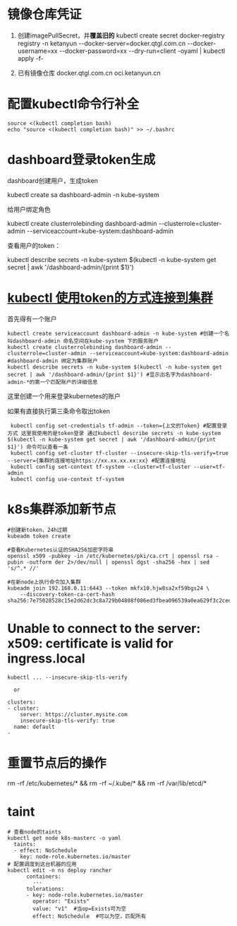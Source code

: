 # 镜像仓库凭证
1. 创建imagePullSecret，并**覆盖旧的**
kubectl create secret docker-registry registry -n ketanyun --docker-server=docker.qtgl.com.cn --docker-username=xx --docker-password=xx --dry-run=client -oyaml | kubectl apply -f-

2. 已有镜像仓库
docker.qtgl.com.cn 
oci.ketanyun.cn



# 配置kubectl命令行补全

```
source <(kubectl completion bash)
echo "source <(kubectl completion bash)" >> ~/.bashrc
```


# dashboard登录token生成
dashboard创建用户，生成token

kubectl create sa dashboard-admin -n kube-system

给用户绑定角色

kubectl create clusterrolebinding dashboard-admin --clusterrole=cluster-admin --serviceaccount=kube-system:dashboard-admin

查看用户的token：

kubectl describe secrets -n kube-system $(kubectl -n kube-system get secret | awk '/dashboard-admin/{print $1}')







# [kubectl 使用token的方式连接到集群](https://www.cnblogs.com/AnAng/p/12056963.html)

首先得有一个账户

```
kubectl create serviceaccount dashboard-admin -n kube-system #创建一个名叫dashboard-admin 命名空间在kube-system 下的服务账户
kubectl create clusterrolebinding dashboard-admin --clusterrole=cluster-admin --serviceaccount=kube-system:dashboard-admin #dashboard-admin 绑定为集群账户
kubectl describe secrets -n kube-system $(kubectl -n kube-system get secret | awk '/dashboard-admin/{print $1}') #显示出名字为dashboard-admin-*的第一个匹配账户的详细信息
```

这里创建一个用来登录kubernetes的账户 

如果有直接执行第三条命令取出token

```
 kubectl config set-credentials tf-admin --token={上文的Token} #配置登录方式 这里我使用的是token登录 通过kubectl describe secrets -n kube-system $(kubectl -n kube-system get secret | awk '/dashboard-admin/{print $1}') 命令可以查看一条
 kubectl config set-cluster tf-cluster --insecure-skip-tls-verify=true --server={集群的连接地址https://xx.xx.xx.xx:xx} #配置连接地址
 kubectl config set-context tf-system --cluster=tf-cluster --user=tf-admin 
 kubectl config use-context tf-system  
```





# k8s集群添加新节点

```shell
#创建新token，24h过期
kubeadm token create

#查看Kubernetes认证的SHA256加密字符串
openssl x509 -pubkey -in /etc/kubernetes/pki/ca.crt | openssl rsa -pubin -outform der 2>/dev/null | openssl dgst -sha256 -hex | sed 's/^.* //'

#在新node上执行命令加入集群
kubeadm join 192.168.0.11:6443 --token mkfx10.hjw8sa2xf59bgs24 \
    --discovery-token-ca-cert-hash sha256:7e75028528c15e2d62dc3c8a729b04808f086ed3fbea096539a0ea629f3c2ced
```



# Unable to connect to the server: x509: certificate is valid for ingress.local
```shell
kubectl ... --insecure-skip-tls-verify

  or
  
clusters:
- cluster:
    server: https://cluster.mysite.com
    insecure-skip-tls-verify: true
  name: default
- 
```

# 重置节点后的操作

rm -rf /etc/kubernetes/* && rm -rf ~/.kube/* && rm -rf /var/lib/etcd/*



# taint

```shell
# 查看node的taints
kubectl get node k8s-masterc -o yaml
  taints:
  - effect: NoSchedule
    key: node-role.kubernetes.io/master
# 配置调度到这台机器的应用
kubectl edit -n ns deploy rancher
      containers:
        ···
      tolerations:
      - key: node-role.kubernetes.io/master
        operator: "Exists"   
        value: "v1"  #当op=Exists可为空
        effect: NoSchedule  #可以为空，匹配所有

```



